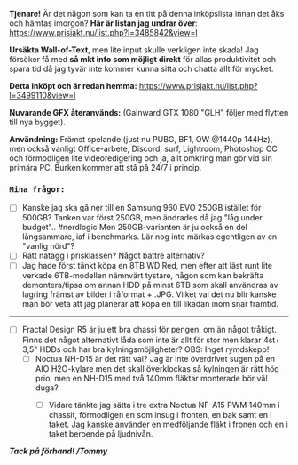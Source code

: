 ﻿**Tjenare!** Är det någon som kan ta en titt på denna inköpslista innan det åks och hämtas imorgon? __Här är listan jag undrar över__: https://www.prisjakt.nu/list.php?l=3485842&view=l

**Ursäkta Wall-of-Text**, men lite input skulle verkligen inte skada! Jag försöker få med __så mkt info som möjligt direkt__ för allas produktivitet och spara tid då jag tyvär inte kommer kunna sitta och chatta allt för mycket.

**Detta inköpt och är redan hemma:** https://www.prisjakt.nu/list.php?l=3499110&view=l

**Nuvarande GFX återanvänds:** (Gainward GTX 1080 "GLH" följer med flytten till nya bygget).

**Användning:** Främst spelande (just nu PUBG, BF1, OW @1440p 144Hz), men också vanligt Office-arbete, Discord, surf, Lightroom, Photoshop CC och förmodligen lite videoredigering och ja, allt omkring man gör vid sin primära PC. Burken kommer att stå på 24/7 i princip.

### **`Mina frågor:`**
   - [ ] Kanske jag ska gå ner till en Samsung 960 EVO 250GB istället för 500GB? Tanken var först 250GB, men ändrades då jag "låg under budget".. #nerdlogic Men 250GB-varianten är ju också en del långsammare, iaf i benchmarks. Lär nog inte märkas egentligen av en "vanlig nörd"?
   - [ ] Rätt nätagg i prisklassen? Något bättre alternativ?
   - [ ] Jag hade först tänkt köpa en 8TB WD Red, men efter att läst runt lite verkade 6TB-modellen nämnvärt tystare, någon som kan bekräfta demontera/tipsa om annan HDD på minst 6TB som skall användras av lagring främst av bilder i råformat + .JPG. Vilket val det nu blir kanske man bör veta att jag planerar att köpa en till likadan inom snar framtid.
   ---
   - [ ] Fractal Design R5 är ju ett bra chassi för pengen, om än något tråkigt. Finns det något alternativt låda som inte är allt för stor men klarar 4st+ 3,5" HDDs och har bra kylningsmöjligheter? OBS: Inget rymdskepp!
     - [ ] Noctua NH-D15 är det rätt val? Jag är inte överdrivet sugen på en AIO H2O-kylare men det skall överklockas så kylningen är rätt hög prio, men en NH-D15 med två 140mm fläktar monterade bör väl duga?
        - [ ] Vidare tänkte jag sätta i tre extra Noctua NF-A15 PWM 140mm i chassit, förmodligen en som insug i fronten, en bak samt en i taket. Jag kanske använder en medföljande fläkt i fronen och en i taket beroende på ljudnivån.
 
 
 
***Tack på förhand!
/Tommy***